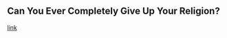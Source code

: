 ## Can You Ever Completely Give Up Your Religion?

[link](https://www.psychologytoday.com/intl/blog/talking-apes/202102/can-you-ever-completely-give-your-religion)
